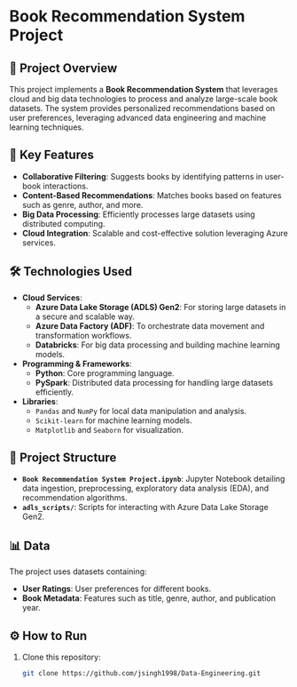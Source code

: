 # Book Recommendation System Project

## 📖 Project Overview
This project implements a **Book Recommendation System** that leverages cloud and big data technologies to process and analyze large-scale book datasets. The system provides personalized recommendations based on user preferences, leveraging advanced data engineering and machine learning techniques.

## 🚀 Key Features
- **Collaborative Filtering**: Suggests books by identifying patterns in user-book interactions.
- **Content-Based Recommendations**: Matches books based on features such as genre, author, and more.
- **Big Data Processing**: Efficiently processes large datasets using distributed computing.
- **Cloud Integration**: Scalable and cost-effective solution leveraging Azure services.

## 🛠️ Technologies Used
- **Cloud Services**:
  - **Azure Data Lake Storage (ADLS) Gen2**: For storing large datasets in a secure and scalable way.
  - **Azure Data Factory (ADF)**: To orchestrate data movement and transformation workflows.
  - **Databricks**: For big data processing and building machine learning models.
- **Programming & Frameworks**:
  - **Python**: Core programming language.
  - **PySpark**: Distributed data processing for handling large datasets efficiently.
- **Libraries**:
  - `Pandas` and `NumPy` for local data manipulation and analysis.
  - `Scikit-learn` for machine learning models.
  - `Matplotlib` and `Seaborn` for visualization.

## 📂 Project Structure
- **`Book Recommendation System Project.ipynb`**: Jupyter Notebook detailing data ingestion, preprocessing, exploratory data analysis (EDA), and recommendation algorithms.
- **`adls_scripts/`**: Scripts for interacting with Azure Data Lake Storage Gen2.


## 📊 Data
The project uses datasets containing:
- **User Ratings**: User preferences for different books.
- **Book Metadata**: Features such as title, genre, author, and publication year.

## ⚙️ How to Run
1. Clone this repository:
   ```bash
   git clone https://github.com/jsingh1998/Data-Engineering.git
